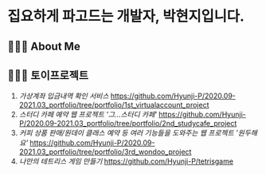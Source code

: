 # 집요하게 파고드는 개발자, 박현지입니다.

## 💁🏻‍♀️ About Me 
## 👩🏻‍💻 토이프로젝트
1. *가상계좌 입금내역 확인 서비스* https://github.com/Hyunji-P/2020.09-2021.03_portfolio/tree/portfolio/1st_virtualaccount_project
2. *스터디 카페 예약 웹 프로젝트 '그...스터디 카페'*  https://github.com/Hyunji-P/2020.09-2021.03_portfolio/tree/portfolio/2nd_studycafe_project
3. *커피 상품 판매/원데이 클래스 예약 등 여러 기능들을 도와주는 웹 프로젝트 '원두해요'* https://github.com/Hyunji-P/2020.09-2021.03_portfolio/tree/portfolio/3rd_wondoo_project
4. *나만의 테트리스 게임 만들기* https://github.com/Hyunji-P/tetrisgame
